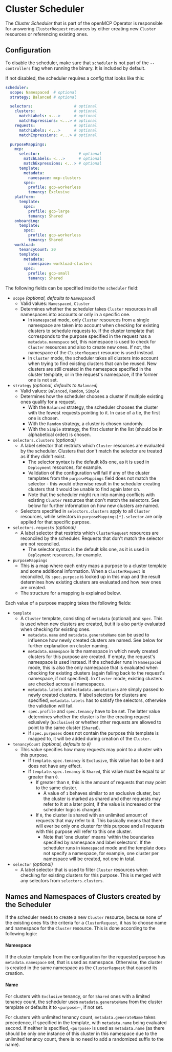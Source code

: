 # Cluster Scheduler

The _Cluster Scheduler_ that is part of the openMCP Operator is responsible for answering `ClusterRequest` resources by either creating new `Cluster` resources or referencing existing ones.

## Configuration

To disable the scheduler, make sure that `scheduler` is not part of the `--controllers` flag when running the binary. It is included by default.

If not disabled, the scheduler requires a config that looks like this:
```yaml
scheduler:
  scope: Namespaced  # optional
  strategy: Balanced # optional

  selectors:                  # optional
    clusters:                 # optional
      matchLabels: <...>      # optional
      matchExpressions: <...> # optional
    requests:                 # optional
      matchLabels: <...>      # optional
      matchExpressions: <...> # optional

  purposeMappings:
    mcp:
      selector:                 # optional
        matchLabels: <...>      # optional
        matchExpressions: <...> # optional
      template:
        metadata:
          namespace: mcp-clusters
        spec:
          profile: gcp-workerless
          tenancy: Exclusive
    platform:
      template:
        spec:
          profile: gcp-large
          tenancy: Shared
    onboarding:
      template:
        spec:
          profile: gcp-workerless
          tenancy: Shared
    workload:
      tenancyCount: 20
      template:
        metadata:
          namespace: workload-clusters
        spec:
          profile: gcp-small
          tenancy: Shared
```

The following fields can be specified inside the `scheduler` field:
- `scope` _(optional, defaults to `Namespaced`)_
  - Valid values: `Namespaced`, `Cluster`
  - Determines whether the scheduler takes `Cluster` resources in all namespaces into accounts or only in a specific one.
    - In `Namespaced` mode, only `Cluster` resources from a single namespace are taken into account when checking for existing clusters to schedule requests to. If the cluster template that corresponds to the purpose specified in the request has a `metadata.namespace` set, this namespace is used to check for `Cluster` resources and also to create new ones. If not, the namespace of the `ClusterRequest` resource is used instead.
    - In `Cluster` mode, the scheduler takes all clusters into account when trying to find existing clusters that can be reused. New clusters are still created in the namespace specified in the cluster template, or in the request's namespace, if the former one is not set.
- `strategy` _(optional, defaults to `Balanced`)_
  - Valid values: `Balanced`, `Random`, `Simple`
  - Determines how the scheduler chooses a cluster if multiple existing ones qualify for a request.
    - With the `Balanced` strategy, the scheduler chooses the cluster with the fewest requests pointing to it. In case of a tie, the first one is chosen.
    - With the `Random` strategy, a cluster is chosen randomly.
    - With the `Simple` strategy, the first cluster in the list (should be in alphabetical order) is chosen.
- `selectors.clusters` _(optional)_
  - A label selector that restricts which `Cluster` resources are evaluated by the scheduler. Clusters that don't match the selector are treated as if they didn't exist.
    - The selector syntax is the default k8s one, as it is used in `Deployment` resources, for example.
    - Validation of the configuration will fail if any of the cluster templates from the `purposeMappings` field does not match the selector - this would otherwise result in the scheduler creating clusters that it would be unable to find again later on.
    - Note that the scheduler might run into naming conflicts with existing `Cluster` resources that don't match the selectors. See below for further information on how new clusters are named.
  - Selectors specified in `selectors.clusters` apply to all `Cluster` resources, while selectors in `purposeMappings[*].selector` are only applied for that specific purpose.
- `selectors.requests` _(optional)_
  - A label selector that restricts which `ClusterRequest` resources are reconciled by the scheduler. Requests that don't match the selector are not reconciled.
    - The selector syntax is the default k8s one, as it is used in `Deployment` resources, for example.
- `purposeMappings`
  - This is a map where each entry maps a purpose to a cluster template and some additional information. When a `ClusterRequest` is reconciled, its `spec.purpose` is looked up in this map and the result determines how existing clusters are evaluated and how new ones are created.
  - The structure for a mapping is explained below.

Each value of a purpose mapping takes the following fields:
- `template`
  - A `Cluster` template, consisting of `metadata` (optional) and `spec`. This is used when new clusters are created, but it is also partly evaluated when checking for existing ones.
    - `metadata.name` and `metadata.generateName` can be used to influence how newly created clusters are named. See below for further explanation on cluster naming.
    - `metadata.namespace` is the namespace in which newly created clusters for this purpose are created. If empty, the request's namespace is used instead. If the scheduler runs in `Namespaced` mode, this is also the only namespace that is evaluated when checking for existing clusters (again falling back to the request's namespace, if not specified). In `Cluster` mode, existing clusters are checked across all namespaces.
    - `metadata.labels` and `metadata.annotations` are simply passed to newly created clusters. If label selectors for clusters are specified, `metadata.labels` has to satisfy the selectors, otherwise the validation will fail.
    - `spec.profile` and `spec.tenancy` have to be set. The latter value determines whether the cluster is for the creating request exlusively (`Exclusive`) or whether other requests are allowed to point to the same cluster (`Shared`).
    - If `spec.purposes` does not contain the purpose this template is mapped to, it will be added during creation of the `Cluster`.
- `tenancyCount` _(optional, defaults to `0`)_
  - This value specifies how many requests may point to a cluster with this purpose.
    - If `template.spec.tenancy` is `Exclusive`, this value has to be `0` and does not have any effect.
    - If `template.spec.tenancy` is `Shared`, this value must be equal to or greater than `0`.
      - If greater than `0`, this is the amount of requests that may point to the same cluster.
        - A value of `1` behaves similar to an exclusive cluster, but the cluster is marked as shared and other requests may refer to it at a later point, if the value is increased or the scheduler logic is changed.
      - If `0`, the cluster is shared with an unlimited amount of requests that may refer to it. This basically means that there will ever be only one cluster for this purpose and all requests with this purpose will refer to this one cluster.
        - Note that 'one cluster' means 'within the boundaries specified by namespace and label selectors'. If the scheduler runs in `Namespaced` mode and the template does not specify a namespace, for example, one cluster per namespace will be created, not one in total.
- `selector` _(optional)_
  - A label selector that is used to filter `Cluster` resources when checking for existing clusters for this purpose. This is merged with any selectors from `selectors.clusters`.

## Names and Namespaces of Clusters created by the Scheduler

If the scheduler needs to create a new `Cluster` resource, because none of the existing ones fits the criteria for a `ClusterRequest`, it has to choose name and namespace for the `Cluster` resource. This is done according to the following logic:

#### Namespace

If the cluster template from the configuration for the requested purpose has `metadata.namespace` set, that is used as namespace. Otherwise, the cluster is created in the same namespace as the `ClusterRequest` that caused its creation.

#### Name

For clusters with `Exclusive` tenancy, or for `Shared` ones with a limited tenancy count, the scheduler uses `metadata.generateName` from the cluster template or defaults it to `<purpose>-`, if not set.

For clusters with unlimited tenancy count, `metadata.generateName` takes precedence, if specified in the template, with `metadata.name` being evaluated second. If neither is specified, `<purpose>` is used as `metadata.name` (as there should be only one instance of this cluster in this namespace due to the unlimited tenancy count, there is no need to add a randomized suffix to the name).
